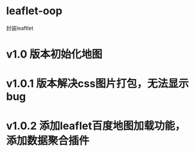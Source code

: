 # leaflet-oop
封装leaftlet
# v1.0 版本初始化地图
# v1.0.1 版本解决css图片打包，无法显示bug
# v1.0.2 添加leaflet百度地图加载功能，添加数据聚合插件